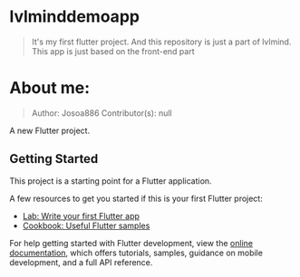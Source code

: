 # lvlminddemoapp
> It's my first flutter project.
> And this repository is just a part of lvlmind.
> This app is just based on the front-end part


# About me:
 > Author: Josoa886
 > Contributor(s): null 

A new Flutter project.

## Getting Started

This project is a starting point for a Flutter application.

A few resources to get you started if this is your first Flutter project:

- [Lab: Write your first Flutter app](https://docs.flutter.dev/get-started/codelab)
- [Cookbook: Useful Flutter samples](https://docs.flutter.dev/cookbook)

For help getting started with Flutter development, view the
[online documentation](https://docs.flutter.dev/), which offers tutorials,
samples, guidance on mobile development, and a full API reference.
